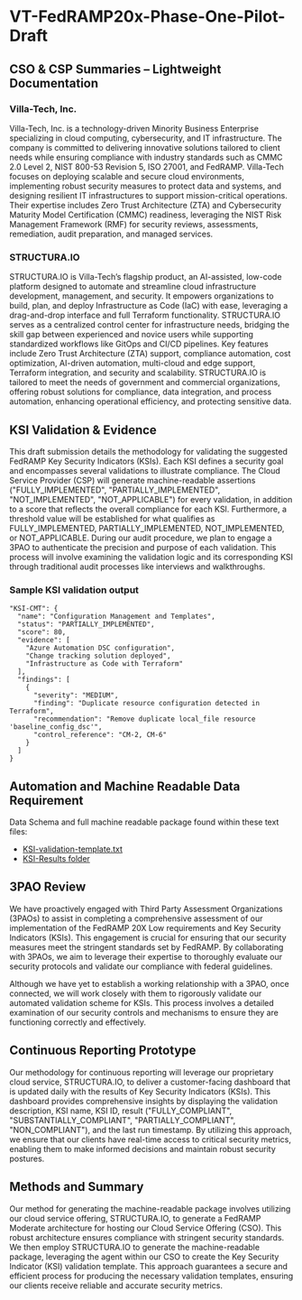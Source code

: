 # VT-FedRAMP20x-Phase-One-Pilot-Draft
<h2>CSO & CSP Summaries – Lightweight Documentation </h2> 

 

<h3>Villa-Tech, Inc.</h3> 
Villa-Tech, Inc. is a technology-driven Minority Business Enterprise specializing in cloud computing, cybersecurity, and IT infrastructure. The company is committed to delivering innovative solutions tailored to client needs while ensuring compliance with industry standards such as CMMC 2.0 Level 2, NIST 800-53 Revision 5, ISO 27001, and FedRAMP. Villa-Tech focuses on deploying scalable and secure cloud environments, implementing robust security measures to protect data and systems, and designing resilient IT infrastructures to support mission-critical operations. Their expertise includes Zero Trust Architecture (ZTA) and Cybersecurity Maturity Model Certification (CMMC) readiness, leveraging the NIST Risk Management Framework (RMF) for security reviews, assessments, remediation, audit preparation, and managed services. 

<h3>STRUCTURA.IO </h3>
STRUCTURA.IO is Villa-Tech’s flagship product, an AI-assisted, low-code platform designed to automate and streamline cloud infrastructure development, management, and security. It empowers organizations to build, plan, and deploy Infrastructure as Code (IaC) with ease, leveraging a drag-and-drop interface and full Terraform functionality. STRUCTURA.IO serves as a centralized control center for infrastructure needs, bridging the skill gap between experienced and novice users while supporting standardized workflows like GitOps and CI/CD pipelines. Key features include Zero Trust Architecture (ZTA) support, compliance automation, cost optimization, AI-driven automation, multi-cloud and edge support, Terraform integration, and security and scalability. STRUCTURA.IO is tailored to meet the needs of government and commercial organizations, offering robust solutions for compliance, data integration, and process automation, enhancing operational efficiency, and protecting sensitive data. 

<h2>KSI Validation & Evidence </h2>

This draft submission details the methodology for validating the suggested FedRAMP Key Security Indicators (KSIs). Each KSI defines a security goal and encompasses several validations to illustrate compliance. The Cloud Service Provider (CSP) will generate machine-readable assertions ("FULLY_IMPLEMENTED", "PARTIALLY_IMPLEMENTED", "NOT_IMPLEMENTED", "NOT_APPLICABLE") for every validation, in addition to a score that reflects the overall compliance for each KSI. Furthermore, a threshold value will be established for what qualifies as FULLY_IMPLEMENTED, PARTIALLY_IMPLEMENTED, NOT_IMPLEMENTED, or NOT_APPLICABLE. During our audit procedure, we plan to engage a 3PAO to authenticate the precision and purpose of each validation. This process will involve examining the validation logic and its corresponding KSI through traditional audit processes like interviews and walkthroughs. 
 
<h3>Sample KSI validation output</h3>

    "KSI-CMT": {
      "name": "Configuration Management and Templates",
      "status": "PARTIALLY_IMPLEMENTED",
      "score": 80,
      "evidence": [
        "Azure Automation DSC configuration",
        "Change tracking solution deployed",
        "Infrastructure as Code with Terraform"
      ],
      "findings": [
        {
          "severity": "MEDIUM",
          "finding": "Duplicate resource configuration detected in Terraform",
          "recommendation": "Remove duplicate local_file resource 'baseline_config_dsc'",
          "control_reference": "CM-2, CM-6"
        }
      ]
    }

<h2>Automation and Machine Readable Data Requirement</h2> 

Data Schema and full machine readable package found within these text files:
<ul>
 <li><a href="https://github.com/VILLA-TECH-Inc/VT-FedRAMP20x-Phase-One-Pilot-Draft/blob/main/KSI-validation-template.txt">KSI-validation-template.txt</a></li>
 <li><a href="https://github.com/VILLA-TECH-Inc/VT-FedRAMP20x-Phase-One-Pilot-Draft/tree/main/KSI-Results">KSI-Results folder</a></li>
</ul>

<h2>3PAO Review </h2>

We have proactively engaged with Third Party Assessment Organizations (3PAOs) to assist in completing a comprehensive assessment of our implementation of the FedRAMP 20X Low requirements and Key Security Indicators (KSIs). This engagement is crucial for ensuring that our security measures meet the stringent standards set by FedRAMP. By collaborating with 3PAOs, we aim to leverage their expertise to thoroughly evaluate our security protocols and validate our compliance with federal guidelines. 

Although we have yet to establish a working relationship with a 3PAO, once connected, we will work closely with them to rigorously validate our automated validation scheme for KSIs. This process involves a detailed examination of our security controls and mechanisms to ensure they are functioning correctly and effectively. 

<h2>Continuous Reporting Prototype</h2>

Our methodology for continuous reporting will leverage our proprietary cloud service, STRUCTURA.IO, to deliver a customer-facing dashboard that is updated daily with the results of Key Security Indicators (KSIs). This dashboard provides comprehensive insights by displaying the validation description, KSI name, KSI ID, result ("FULLY_COMPLIANT", "SUBSTANTIALLY_COMPLIANT", "PARTIALLY_COMPLIANT", "NON_COMPLIANT"), and the last run timestamp. By utilizing this approach, we ensure that our clients have real-time access to critical security metrics, enabling them to make informed decisions and maintain robust security postures. 


 

<h2>Methods and Summary </h2>

Our method for generating the machine-readable package involves utilizing our cloud service offering, STRUCTURA.IO, to generate a FedRAMP Moderate architecture for hosting our Cloud Service Offering (CSO). This robust architecture ensures compliance with stringent security standards. We then employ STRUCTURA.IO to generate the machine-readable package, leveraging the agent within our CSO to create the Key Security Indicator (KSI) validation template. This approach guarantees a secure and efficient process for producing the necessary validation templates, ensuring our clients receive reliable and accurate security metrics.

